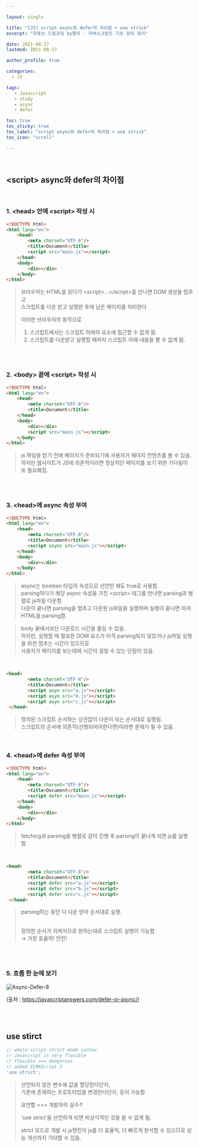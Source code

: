 ```yaml
---

layout: single

title: "[JS] script async와 defer의 차이점 + use strick"
excerpt: "유튜브 드림코딩 by엘리 - 자바스크립트 기초 강의 정리"

date: 2021-08-17
lastmod: 2021-08-17

author_profile: true

categories: 
  - JS

tags: 
   - Javascript
   - study
   - async
   - defer

toc: true
toc_sticky: true
toc_label: "script async와 defer의 차이점 + use strick"
toc_icon: "scroll"

---
```


<br>

## \<script> async와 defer의 차이점 

<br>

###  1. \<head> 안에 \<script> 작성 시

```html
<!DOCTYPE html>
<html lang="en">
    <head>
        <meta charset="UTF-8"/>
        <title>Document</title>
        <script src="main.js"></script>
    </head>
    <body>
        <div></div>
    </body>
</html>
```

> 브라우저는 HTML을 읽다가 \<script>...\</script>를 만나면 DOM 생성을 멈추고 
> <br>스크립트를 다운 받고 실행한 후에 남은 페이지를 처리한다. 
>
> 이러한 브라우저의 동작으로
>
> 1. 스크립트에서는 스크립트 아래의 요소에 접근할 수 없게 됨.
> 2. 스크립트를 다운받고 실행할 때까지 스크립트 아래 내용을 볼 수 없게 됨.

<br><br>

### 2. \<body> 끝에 \<script> 작성 시

```html
<!DOCTYPE html>
<html lang="en">
    <head>
        <meta charset="UTF-8"/>
        <title>Document</title>
    </head>
    <body>
        <div></div>
    	<script src="main.js"></script>
    </body>
</html>
```

> js 파일을 받기 전에 페이지가 준비되기에 사용자가 페이지 컨텐츠를 볼 수 있음. <br>
> 하지만 웹사이트가 JS에 의존적이라면 정상적인 페이지를 보기 위한 기다림이 또 필요해짐.

<br><br>

### 3. \<head>에 async 속성 부여

```html
<!DOCTYPE html>
<html lang="en">
    <head>
        <meta charset="UTF-8"/>
        <title>Document</title>
        <script async src="main.js"></script>
    </head>
    <body>
        <div></div>
    </body>
</html>
```

> async는 boolean 타입의 속성으로 선언만 해도  true로 사용함. <br>
> parsing하다가 해당 async 속성을 가진 \<script> 태그를 만나면 parsing과 병렬로 js파일 다운함. <br>
> 다운이 끝나면 parsing을 멈추고 다운된 js파일을 실행하며 실행이 끝나면 마저 HTML을 parsing함.



> body 끝에서보단 다운로드 시간을 줄일 수 있음. <br>
> 하지만, 실행할 때 필요한 DOM 요소가 아직 parsing되지 않았거나 js파일 실행을 위한 멈추는 시간이 있으므로 <br>
> 사용자가 페이지를 보는데에 시간이 걸릴 수 있는 단점이 있음.

<br>


```html
<head>
        <meta charset="UTF-8"/>
        <title>Document</title>
        <script asyn src="a.js"></script>
    	<script asyn src="b.js"></script>
    	<script asyn src="c.js"></script>
 </head>
```

> 정의된 스크립트 순서와는 상관없이 다운이 되는 순서대로 실행됨. <br>
> 스크립트의 순서에 의존적(선행되어야한다면)이라면 문제가 될 수 있음.

<br>

### 4. \<head>에 defer 속성 부여


```html
<!DOCTYPE html>
<html lang="en">
    <head>
        <meta charset="UTF-8"/>
        <title>Document</title>
        <script defer src="main.js"></script>
    </head>
    <body>
        <div></div>
    </body>
</html>
```

> fetching과 parsing을 병렬로 같이 진행 후 parsing이 끝나게 되면 js를 실행함. 

<br>

```html
<head>
        <meta charset="UTF-8"/>
        <title>Document</title>
        <script defer src="a.js"></script>
    	<script defer src="b.js"></script>
    	<script defer src="c.js"></script>
 </head>
```

> parsing하는 동안 다 다운 받아 순서대로 실행.
>
> <br>정의한 순서가 지켜지므로 원하는대로 스크립트 실행이 가능함. <br>→ 가장 효율적! 안전!

<br><br>

### 5. 흐름 한 눈에 보기<br>

![Async-Defer-8](https://user-images.githubusercontent.com/78994909/129670561-f99596b1-a79b-44d1-a9ea-4ec8b50c9913.png)

(출처 : https://javascriptanswers.com/defer-or-async/)

<br>

<br>

##  use stirct

```javascript
// whole-script strict mode syntax
// Javascript is very flexible
// flexible === dangerous
// added ECMAScript 5
'use strict';
```

> 선언되지 않은 변수에 값을 할당한다던지, <br>
> 기존에  존재하는 프로토타입을 변경한다던지, 등이 가능함.
>
> 유연함 === 개발자의 실수↑
>
> 'use strict'을 선언하게 되면 비상식적인 것을 쓸 수 없게 됨.
>
> strict 모드로 개발 시 js엔진이 js를 더 효율적, 더 빠르게 분석할 수 있으므로 성능 개선까지 기대할 수 있음.

<br><br><br><br><br>

